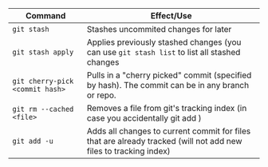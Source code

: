 |Command | Effect/Use |
|--------|------------|
|`git stash`| Stashes uncommited changes for later|
|`git stash apply`| Applies previously stashed changes (you can use `git stash list` to list all stashed changes|
|`git cherry-pick <commit hash>`| Pulls in a "cherry picked" commit (specified by hash). The commit can be in any branch or repo.|
|`git rm --cached <file>`| Removes a file from git's tracking index (in case you accidentally git add <file>)|
|`git add -u` | Adds all changes to current commit for files that are already tracked (will not add new files to tracking index)|
